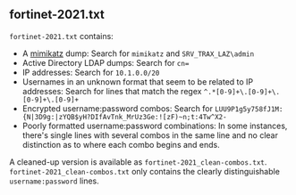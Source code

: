 ## fortinet-2021.txt

`fortinet-2021.txt` contains:

- A [mimikatz](https://github.com/gentilkiwi/mimikatz) dump: Search for `mimikatz` and `SRV_TRAX_LAZ\admin`
- Active Directory LDAP dumps: Search for `cn=`
- IP addresses: Search for `10.1.0.0/20`
- Usernames in an unknown format that seem to be related to IP addresses: Search for lines that match the regex `^.*[0-9]+\.[0-9]+\.[0-9]+\.[0-9]+`
- Encrypted username:password combos: Search for `LUU9P1g5y758fJ1M:{N|3D9g:|zYQB$yH?DIfAvTnk_MrUz3Ge:![zF)~n;t:4Tw^X2-`
- Poorly formatted username:password combinations: In some instances, there's single lines with several combos in the same line and no clear distinction as to where each combo begins and ends.

A cleaned-up version is available as `fortinet-2021_clean-combos.txt`. `fortinet-2021_clean-combos.txt` only contains the clearly distinguishable `username:password` lines.